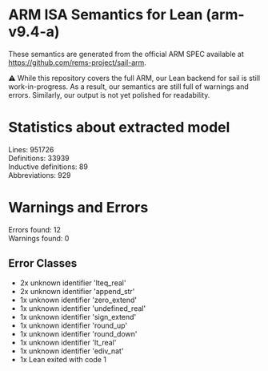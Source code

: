 # ARM ISA Semantics for Lean (arm-v9.4-a)

These semantics are generated from the official ARM SPEC available at
https://github.com/rems-project/sail-arm.

⚠️ While this repository covers the full ARM, our Lean backend for sail
is still work-in-progress. As a result, our semantics are still full of warnings
and errors. Similarly, our output is not yet polished for readability.
# Statistics about extracted model

Lines: 951726  
Definitions: 33939  
Inductive definitions: 89  
Abbreviations: 929  

# Warnings and Errors

Errors found: 12  
Warnings found: 0  

## Error Classes

- 2x unknown identifier 'lteq_real'
- 2x unknown identifier 'append_str'
- 1x unknown identifier 'zero_extend'
- 1x unknown identifier 'undefined_real'
- 1x unknown identifier 'sign_extend'
- 1x unknown identifier 'round_up'
- 1x unknown identifier 'round_down'
- 1x unknown identifier 'lt_real'
- 1x unknown identifier 'ediv_nat'
- 1x Lean exited with code 1
